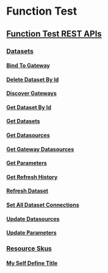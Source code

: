 # Function Test
## [Function Test REST APIs](../docs-ref-index/index.md)
### [Datasets](function-test/Datasets.yml)
#### [Bind To Gateway](function-test/Datasets/BindToGateway.yml)
#### [Delete Dataset By Id](function-test/Datasets/DeleteDatasetById.yml)
#### [Discover Gateways](function-test/Datasets/DiscoverGateways.yml)
#### [Get Dataset By Id](function-test/Datasets/GetDatasetById.yml)
#### [Get Datasets](function-test/Datasets/GetDatasets.yml)
#### [Get Datasources](function-test/Datasets/GetDatasources.yml)
#### [Get Gateway Datasources](function-test/Datasets/GetGatewayDatasources.yml)
#### [Get Parameters](function-test/Datasets/GetParameters.yml)
#### [Get Refresh History](function-test/Datasets/GetRefreshHistory.yml)
#### [Refresh Dataset](function-test/Datasets/RefreshDataset.yml)
#### [Set All Dataset Connections](function-test/Datasets/SetAllDatasetConnections.yml)
#### [Update Datasources](function-test/Datasets/UpdateDatasources.yml)
#### [Update Parameters](function-test/Datasets/UpdateParameters.yml)
### [Resource Skus](function-test/ResourceSkus.yml)
#### [My Self Define Title](function-test/ResourceSkus/ListSkus.yml)

